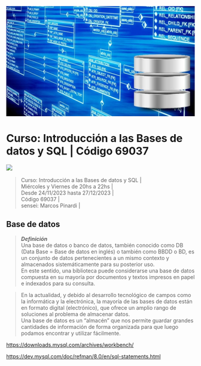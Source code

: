 <img src="extras/headerIMG.jpg">

# Curso: Introducción a las Bases de datos y SQL  |  Código 69037

<img src="https://img.shields.io/badge/MySQL-4D9EB1?style=for-the-badge&logo=mysql&logoColor=white">

> Curso: Introducción a las Bases de datos y SQL |     
> Miércoles y Viernes de 20hs a 22hs |      
> Desde 24/11/2023 hasta 27/12/2023 |     
> Código 69037 |    
> sensei: Marcos Pinardi |  

## Base de datos

> ***Definición***  
> Una base de datos o banco de datos, también conocido como DB (Data Base = Base de datos en inglés) o también como BBDD o BD, es un conjunto de datos pertenecientes a un mismo contexto y almacenados sistemáticamente para su posterior uso.  
> En este sentido, una biblioteca puede considerarse una base de datos compuesta en su mayoría por documentos y textos impresos en papel e indexados para su consulta.  

> En la actualidad, y debido al desarrollo tecnológico de campos como la informática y la electrónica, la mayoría de las bases de datos están en formato digital (electrónico), que ofrece un amplio rango de soluciones al problema de almacenar datos.  
> Una base de datos es un “almacén” que nos permite guardar grandes cantidades de información de forma organizada para que luego podamos encontrar y utilizar fácilmente.  



https://downloads.mysql.com/archives/workbench/

https://dev.mysql.com/doc/refman/8.0/en/sql-statements.html